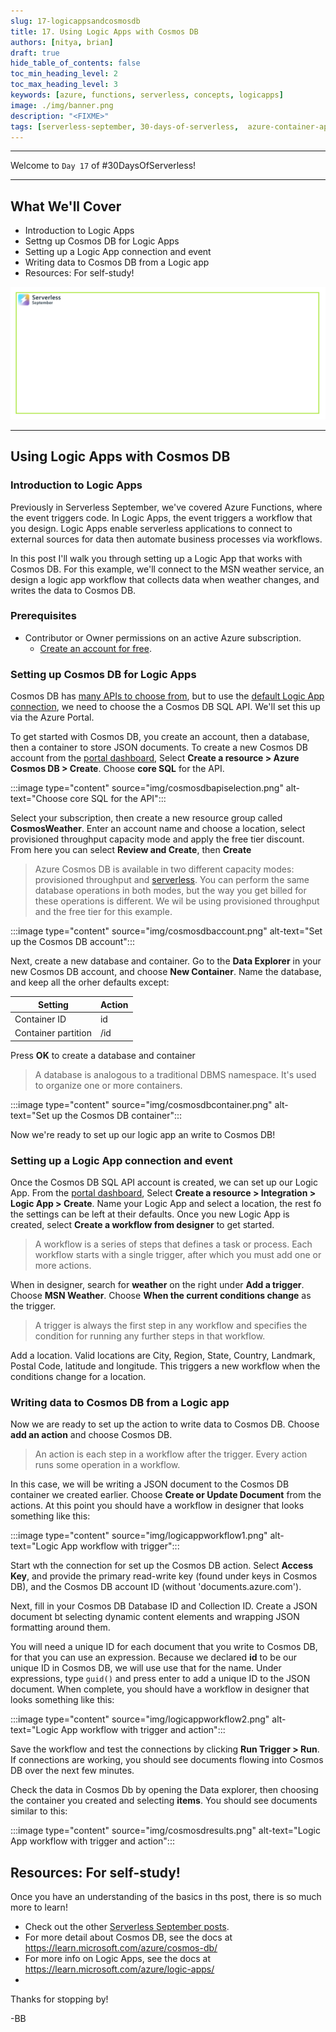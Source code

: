 ```yaml
---
slug: 17-logicappsandcosmosdb
title: 17. Using Logic Apps with Cosmos DB
authors: [nitya, brian]
draft: true
hide_table_of_contents: false
toc_min_heading_level: 2
toc_max_heading_level: 3
keywords: [azure, functions, serverless, concepts, logicapps]
image: ./img/banner.png
description: "<FIXME>" 
tags: [serverless-september, 30-days-of-serverless,  azure-container-apps, dapr, microservices]
---
```


<!-- FIXME -->
<head>
  <meta name="twitter:url" 
    content="https://azure.github.io/Cloud-Native/blog/functions-1" />
  <meta name="twitter:title" 
    content="#30DaysOfServerless: Azure Functions Fundamentals" />
  <meta name="twitter:description" 
    content="#30DaysOfServerless: Azure Functions Fundamentals" />
  <meta name="twitter:image"
    content="https://azure.github.io/Cloud-Native/img/banners/post-kickoff.png" />
  <meta name="twitter:card" content="summary_large_image" />
  <meta name="twitter:creator" 
    content="@nitya" />
  <meta name="twitter:site" content="@AzureAdvocates" /> 
  <link rel="canonical" 
    href="https://azure.github.io/Cloud-Native/blog/08-functions-azure" />
</head>

---

Welcome to `Day 17` of #30DaysOfServerless!

---

## What We'll Cover
 * Introduction to Logic Apps
 * Settng up Cosmos DB for Logic Apps
 * Setting up a Logic App connection and event
 * Writing data to Cosmos DB from a Logic app
 * Resources: For self-study!

![](./img/banner.png)

---

## Using Logic Apps with Cosmos DB

### Introduction to Logic Apps

Previously in Serverless September, we've covered Azure Functions, where the event triggers code.  In Logic Apps, the event triggers a workflow that you design. Logic Apps enable serverless applications to connect to external sources for data then automate business processes via workflows.

In this post I'll walk you through setting up a Logic App that works with Cosmos DB.  For this example, we'll connect to the MSN weather service, an design a logic app workflow that collects data when weather changes, and writes the data to Cosmos DB.

### Prerequisites

- Contributor or Owner permissions on an active Azure subscription.
  - [Create an account for free](https://azure.microsoft.com/free/).

### Setting up Cosmos DB for Logic Apps



Cosmos DB has [many APIs to choose from](https://learn.microsoft.com/azure/cosmos-db/choose-api), but to use the [default Logic App connection](https://docs.microsoft.com/en-us/connectors/documentdb/), we need to choose the a Cosmos DB SQL API.  We'll set this up via the Azure Portal. 

To get started with Cosmos DB, you create an account, then a database, then a container to store JSON documents. To create a new Cosmos DB account from the [portal dashboard](https://portal.azure.com), Select **Create a resource > Azure Cosmos DB > Create**.  Choose **core SQL** for the API.

:::image type="content" source="img/cosmosdbapiselection.png" alt-text="Choose core SQL for the API":::

Select your subscription, then create a new resource group called **CosmosWeather**.  Enter an account name and choose a location, select provisioned throughput capacity mode and apply the free tier discount. From here you can select **Review and Create**, then **Create** 

> Azure Cosmos DB is available in two different capacity modes: provisioned throughput and [serverless](https://docs.microsoft.com/en-us/azure/cosmos-db/throughput-serverless). You can perform the same database operations in both modes, but the way you get billed for these operations is different. We wil be using provisioned throughput and the free tier for this example.

:::image type="content" source="img/cosmosdbaccount.png" alt-text="Set up the Cosmos DB account":::

Next, create a new database and container. Go to the **Data Explorer** in your new Cosmos DB account, and choose **New Container**.  Name the database, and keep all the orher defaults except:  

| Setting | Action |
|---|---|
| Container ID | id |
| Container partition |  /id |

Press **OK** to create a database and container

>A database is analogous to a traditional DBMS namespace. It's used to organize one or more containers.

:::image type="content" source="img/cosmosdbcontainer.png" alt-text="Set up the Cosmos DB container":::

Now we're ready to set up our logic app an write to Cosmos DB!  

### Setting up a Logic App connection and event

Once the Cosmos DB SQL API account is created, we can set up our Logic App.  From the [portal dashboard](https://portal.azure.com), Select **Create a resource > Integration > Logic App > Create**.  Name your Logic App and select a location, the rest fo the settings can be left at their defaults.  Once you new Logic App is created, select **Create a workflow from designer** to get started.  

>A workflow is a series of steps that defines a task or process. Each workflow starts with a single trigger, after which you must add one or more actions.

When in designer, search for **weather** on the right under **Add a trigger**.  Choose **MSN Weather**.  Choose 
**When the current conditions change** as the trigger.  

>A trigger is always the first step in any workflow and specifies the condition for running any further steps in that workflow. 

Add a location.  Valid locations are City, Region, State, Country, Landmark, Postal Code, latitude and longitude.  This triggers a new workflow when the conditions change for a location.

### Writing data to Cosmos DB from a Logic app

Now we are ready to set up the action to write data to Cosmos DB.  Choose **add an action** and choose Cosmos DB.  

> An action is each step in a workflow after the trigger. Every action runs some operation in a workflow.

In this case, we will be writing a JSON document to the Cosmos DB container we created earlier.  Choose **Create or Update Document** from the actions.  At this point you should have a workflow in designer that looks something like this: 


:::image type="content" source="img/logicappworkflow1.png" alt-text="Logic App workflow with trigger":::

Start wth the connection for set up the Cosmos DB action.  Select **Access Key**, and provide the primary read-write key (found under keys in Cosmos DB), and the Cosmos DB account ID (without 'documents.azure.com'). 

Next, fill in your Cosmos DB Database ID and Collection ID.  Create a JSON document bt selecting dynamic content elements and wrapping JSON formatting around them.  

You will need a unique ID for each document that you write to Cosmos DB, for that you can use an expression.  Because we declared **id** to be our unique ID in Cosmos DB, we will use use that for the name.  Under expressions, type ```guid()``` and press enter to add a unique ID to the JSON document.  When complete, you should have a workflow in designer that looks something like this:  

:::image type="content" source="img/logicappworkflow2.png" alt-text="Logic App workflow with trigger and action":::

Save the workflow and test the connections by clicking **Run Trigger > Run**.  If connections are working, you should see documents flowing into Cosmos DB over the next few minutes.   

Check the data in Cosmos Db by opening the Data explorer, then choosing the container you created and selecting **items**.  You should see documents similar to this: 

:::image type="content" source="img/cosmosdresults.png" alt-text="Logic App workflow with trigger and action":::

## Resources: For self-study!

Once you have an understanding of the basics in ths post, there is so much more to learn!  

- Check out the other [Serverless September posts](https://azure.github.io/Cloud-Native/blog).  
- For more detail about Cosmos DB, see the docs at https://learn.microsoft.com/azure/cosmos-db/
- For more info on Logic Apps, see the docs at https://learn.microsoft.com/azure/logic-apps/
- 
Thanks for stopping by!  

-BB

